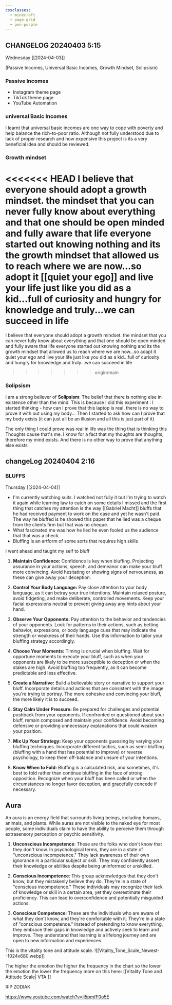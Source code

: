 ```yaml
---
cssclasses:
  - minecraft
  - page-grid
  - pen-purple
---
```

## CHANGELOG 20240403 5:15

Wednesday [[2024-04-03]] 

(Passive Incomes, Universal Basic Incomes, Growth Mindset, Solipsism)

### Passive Incomes
- Instagram theme page
- TikTok theme page
- YouTube Automation

### universal Basic Incomes
I learnt that universal basic incomes are one way to cope with poverty and help balance the rich-to-poor ratio. Although not fully understood due to lack of proper research and how expensive this project is its a very beneficial idea and should be reviewed.

### Growth mindset
<<<<<<< HEAD
I believe that everyone should adopt a growth mindset. the mindset that you can never fully know about everything and that one should be open minded and fully aware that life everyone started out knowing nothing and its the growth mindset that allowed us to reach where we are now...so adopt it [[quiet your ego]] and live your life just like you did as a kid...full of curiosity and hungry for knowledge and truly...we can succeed in life 
=======
I believe that everyone should adopt a growth mindset. the mindset that you can never fully know about everything and that one should be open minded and fully aware that life everyone started out knowing nothing and its the growth mindset that allowed us to reach where we are now...so adapt it quiet your ego and live your life just like you did as a kid...full of curiosity and hungry for knowledge and truly...we can succeed in life 
>>>>>>> origin/main

### Solipsism
I am a strong believer of **Solipsism**: The belief that there is nothing else in existence other than the mind. 
This is because I did this experiment : I started thinking - how can I prove that this laptop is real. there is no way to prove it with out using my body...
Then I started to ask how can I prove that my body exists (it can just all be an illusion and all this is just part of it)

The only thing I could prove was real in life was the thing that is thinking this Thoughts cause that's me. I know for a fact that my thoughts are thoughts, therefore my mind exists. 
And there is no other way to prove that anything else exists
## changeLog 20240404 2:16

### BLUFFS

Thursday [[2024-04-04]]
- I'm currently watching suits. I watched not fully it but I'm trying to watch it again while learning law to catch on some details I missed and the first thing that catches my attention is the way [[Gabriel Macht]] bluffs that he had received payment to work on the case and yet he wasn't paid. The way he bluffed is he showed this paper that he lied was a cheque from the clients firm but that was no cheque.
- What fascinated me was how he lied he even fooled us the audience that that was a check. 
- Bluffing is an artform of some sorts that requires high skills

I went ahead and taught my self to bluff

1. **Maintain Confidence:** Confidence is key when bluffing. Projecting assurance in your actions, speech, and demeanor can make your bluff more convincing. Avoid hesitating or showing signs of nervousness, as these can give away your deception.

2. **Control Your Body Language:** Pay close attention to your body language, as it can betray your true intentions. Maintain relaxed posture, avoid fidgeting, and make deliberate, controlled movements. Keep your facial expressions neutral to prevent giving away any hints about your hand.

3. **Observe Your Opponents:** Pay attention to the behavior and tendencies of your opponents. Look for patterns in their actions, such as betting behavior, expressions, or body language cues that may indicate the strength or weakness of their hands. Use this information to tailor your bluffing strategy accordingly.

4. **Choose Your Moments:** Timing is crucial when bluffing. Wait for opportune moments to execute your bluff, such as when your opponents are likely to be more susceptible to deception or when the stakes are high. Avoid bluffing too frequently, as it can become predictable and less effective.

5. **Create a Narrative:** Build a believable story or narrative to support your bluff. Incorporate details and actions that are consistent with the image you're trying to portray. The more cohesive and convincing your bluff, the more likely it is to succeed.

6. **Stay Calm Under Pressure:** Be prepared for challenges and potential pushback from your opponents. If confronted or questioned about your bluff, remain composed and maintain your confidence. Avoid becoming defensive or providing unnecessary explanations that could weaken your position.

7. **Mix Up Your Strategy:** Keep your opponents guessing by varying your bluffing techniques. Incorporate different tactics, such as semi-bluffing (bluffing with a hand that has potential to improve) or reverse psychology, to keep them off-balance and unsure of your intentions.

8. **Know When to Fold:** Bluffing is a calculated risk, and sometimes, it's best to fold rather than continue bluffing in the face of strong opposition. Recognize when your bluff has been called or when the circumstances no longer favor deception, and gracefully concede if necessary.




## Aura

An aura is an energy field that surrounds living beings, including humans, animals, and plants. While auras are not visible to the naked eye for most people, some individuals claim to have the ability to perceive them through extrasensory perception or psychic sensitivity.

1. **Unconscious Incompetence**: These are the folks who don't know that they don't know. In psychological terms, they are in a state of "unconscious incompetence." They lack awareness of their own ignorance in a particular subject or skill. They may confidently assert their knowledge or abilities despite being uninformed or unskilled.
    
2. **Conscious Incompetence**: This group acknowledges that they don't know, but they mistakenly believe they do. They're in a state of "conscious incompetence." These individuals may recognize their lack of knowledge or skill in a certain area, yet they overestimate their proficiency. This can lead to overconfidence and potentially misguided actions.
    
3. **Conscious Competence**: These are the individuals who are aware of what they don't know, and they're comfortable with it. They're in a state of "conscious competence." Instead of pretending to know everything, they embrace their gaps in knowledge and actively seek to learn and improve. They understand that learning is a lifelong journey and are open to new information and experiences.



 This is the vitality tone and attitude scale.
![[Vitality_Tone_Scale_Newest--1024x680.webp]]

The higher the emotion the higher the frequency in the chart so the lower the emotion the lower the frequency more on this here: [[Vitality Tone and Attitude Scale| VTA ]]


RIP ZODIAK

https://www.youtube.com/watch?v=lj5pmfF0o5E